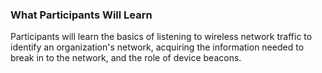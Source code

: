 ### What Participants Will Learn

Participants will learn the basics of listening to wireless network traffic to identify an organization's network, acquiring the information needed to break in to the network, and the role of device beacons.